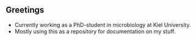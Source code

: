 ## Greetings

- Currently working as a PhD-student in microbiology at Kiel University.
- Mostly using this as a repository for documentation on my stuff.
